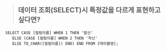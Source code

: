 > ## 데이터 조회(SELECT)시 특정값을 다르게 표현하고 싶다면?
 ``` oracle
SELECT CASE [컬럼이름] WHEN 1 THEN '발신' 
    ELSE (CASE [컬럼이름] WHEN 2 THEN '착신' 
    ELSE TO_CHAR([컬럼이름]) END) END FROM [테이블명];